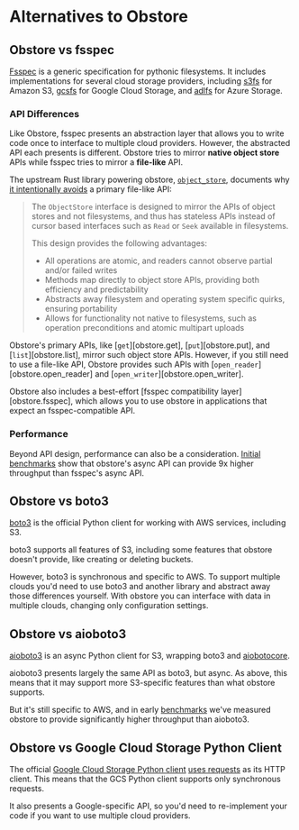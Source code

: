 # Alternatives to Obstore

## Obstore vs fsspec

[Fsspec](https://github.com/fsspec/filesystem_spec) is a generic specification for pythonic filesystems. It includes implementations for several cloud storage providers, including [s3fs](https://github.com/fsspec/s3fs) for Amazon S3, [gcsfs](https://github.com/fsspec/gcsfs) for Google Cloud Storage, and [adlfs](https://github.com/fsspec/adlfs) for Azure Storage.

### API Differences

Like Obstore, fsspec presents an abstraction layer that allows you to write code once to interface to multiple cloud providers. However, the abstracted API each presents is different. Obstore tries to mirror **native object store** APIs while fsspec tries to mirror a **file-like** API.

The upstream Rust library powering obstore, [`object_store`](https://docs.rs/object_store), documents why [it intentionally avoids](https://docs.rs/object_store/latest/object_store/index.html#why-not-a-filesystem-interface) a primary file-like API:

> The `ObjectStore` interface is designed to mirror the APIs of object stores and not filesystems, and thus has stateless APIs instead of cursor based interfaces such as `Read` or `Seek` available in filesystems.
>
> This design provides the following advantages:
>
> - All operations are atomic, and readers cannot observe partial and/or failed writes
> - Methods map directly to object store APIs, providing both efficiency and predictability
> - Abstracts away filesystem and operating system specific quirks, ensuring portability
> - Allows for functionality not native to filesystems, such as operation preconditions and atomic multipart uploads

Obstore's primary APIs, like [`get`][obstore.get], [`put`][obstore.put], and [`list`][obstore.list], mirror such object store APIs. However, if you still need to use a file-like API, Obstore provides such APIs with [`open_reader`][obstore.open_reader] and [`open_writer`][obstore.open_writer].

Obstore also includes a best-effort [fsspec compatibility layer][obstore.fsspec], which allows you to use obstore in applications that expect an fsspec-compatible API.

### Performance

Beyond API design, performance can also be a consideration. [Initial benchmarks](./performance.md) show that obstore's async API can provide 9x higher throughput than fsspec's async API.

## Obstore vs boto3

[boto3](https://boto3.amazonaws.com/v1/documentation/api/latest/index.html) is the official Python client for working with AWS services, including S3.

boto3 supports all features of S3, including some features that obstore doesn't provide, like creating or deleting buckets.

However, boto3 is synchronous and specific to AWS. To support multiple clouds you'd need to use boto3 and another library and abstract away those differences yourself. With obstore you can interface with data in multiple clouds, changing only configuration settings.

## Obstore vs aioboto3

[aioboto3](https://github.com/terricain/aioboto3) is an async Python client for S3, wrapping boto3 and [aiobotocore](https://github.com/aio-libs/aiobotocore).

aioboto3 presents largely the same API as boto3, but async. As above, this means that it may support more S3-specific features than what obstore supports.

But it's still specific to AWS, and in early [benchmarks](./performance.md) we've measured obstore to provide significantly higher throughput than aioboto3.

## Obstore vs Google Cloud Storage Python Client

The official [Google Cloud Storage Python client](https://cloud.google.com/python/docs/reference/storage/latest) [uses requests](https://github.com/googleapis/python-storage/blob/f2cc9c5a2b1cc9724ca1269b8d452304da96bf03/setup.py#L42) as its HTTP client. This means that the GCS Python client supports only synchronous requests.

It also presents a Google-specific API, so you'd need to re-implement your code if you want to use multiple cloud providers.
